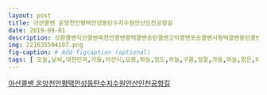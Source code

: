 ```yaml
---
layout: post
title: 아산콜밴 온양천안평택안성동탄수지수원안산인천공항길 
date: 2019-09-01
description: 성환콜밴직산콜밴북천안콜밴평택콜밴송탄콜밴고덕콜밴포승콜밴서평택콜밴동탄콜밴화성콜밴삼성캠퍼스콜밴기흥콜밴수지콜밴동백콜밴용인콜밴수원콜밴동수원콜밴신갈콜밴안산콜밴산본콜밴
img: 221635594187.png
fig-caption: # Add figcaption (optional)
tags: [ 오늘,날씨,대한민국,가을,아산시,요즘,하늘,정도,하늘,구름,정말,가을,하늘,맑은,하늘,직장,동료,계획,해외여행,공항,버스,성인,케리,가지,이동,부터,최신,스타렉스,콜밴,콜밴,예약,왕복,진행,아산,인천공항,통행료,포함,인천공항,아산,통행료,포함,인천공항,콜밴,스타렉스,콜밴,슬라이드,사진,콜밴,탑승,케리,소형,박스,콜프,여행,가족,동반,해외여행,해외,이주,가족,동반,해외,근무,가지,해외,아주,콜밴,스타렉스,콜밴,인천공항,콜밴,스타렉스,콜밴,이용,인천공항,콜밴,정부,기관,허가증,발급,콜밴,기사,고요,인천공항,공사,승인,업체,로서,인천공항,콜밴,승강장,근무,손님,모시,기도,여기,콜밴,승강장,뒷모습,보이시,믿음,신뢰,인천공항,콜밴,사실,그대로,알리,흡연,기사,기사,모범,기사,상담,보기,명함,터치,전화,연결,상담,전국,도시,택시,요금,운행,아산,하늘,구름,사이,태양,아산,하늘,아산,시골,마을,길가,가을,햇빛,호두,호두나무,아래,가을,향기,흠뻑,코스모스,풍요,마을,고추,태양,삿어,고추장,시골,가정,조금,재배,지인,올해,김장,고추,가루,미리,준비,삼계탕,전문식,녹두,삼계탕,그릇,다리,가격,개별,연락,주시,마당,커피한잔,목화,목화,열매,저기,목화,농사,목화,목화,목화,열매,콜밴,배방,콜밴,풍기,콜밴,탕정,콜밴,음봉,콜밴,천안,콜밴,천안,삼거리,콜밴,콜밴,병천,콜밴,콜밴,성환,콜밴,직산,콜밴,천안,콜밴,평택,콜밴,송탄,콜밴,고덕,콜밴,포승,콜밴,평택,콜밴,콜밴,화성,콜밴,삼성,캠퍼스,콜밴,기흥,콜밴,수지,콜밴,콜밴,용인,콜밴,수원,콜밴,콜밴,콜밴,안산,콜밴,산본,콜밴 ]
---
```

[아산콜밴 온양천안평택안성동탄수지수원안산인천공항길 ](https://blog.naver.com/sf2636?Redirect=Log&logNo=221635594187)